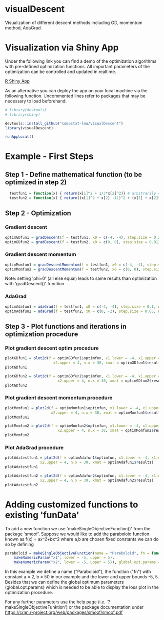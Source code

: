 # visualDescent
Visualization of different descent methods including GD, momentum method, AdaGrad.

# Visualization via Shiny App
Under the following link you can find a demo of the optimization algorithms with pre-defined optimization functions. All important parameters of the optimization can be controlled and updated in realtime.

[R Shiny App](https://compstat-lmu.shinyapps.io/visualDescent/)

As an alternative you can deploy the app on your local machine via the following function. Uncommented lines refer to packages that may be necessary to load beforehand. 

```r
# library(devtools)
# library(shiny)

devtools::install_github("compstat-lmu/visualDescent")
library(visualDescent)

runAppLocal()
```


# Example - First Steps

## Step 1 - Define mathematical function (to be optimized in step 2)
```r
  testfun1 = function(x) { return(x[1]^2 + 1/3*x[2]^2)} # arbitrarily chosen
  testfun2 = function(x) { return((x[1]^2 + x[2] -11)^2 + (x[1] + x[2]^2 - 7)^2)} # himmelblau's
  ```
## Step 2 - Optimization

### Gradient descent
```r
optimGDfun1 = gradDescent(f = testfun1, x0 = c(-4, -4), step.size = 0.2)
optimGDfun2 = gradDescent(f = testfun2, x0 = c(0, 0), step.size = 0.01)
```

### Gradient descent momentum
```r
optimMomfun1 = gradDescentMomentum(f = testfun1, x0 = c(-4, -4), step.size = 0.2, phi = 0.3)
optimMomfun2 = gradDescentMomentum(f = testfun2, x0 = c(0, 0), step.size = 0.01, phi = 0.3)
```
Note: setting 'phi=0' (all else equal) leads to same results than optimization with 'gradDescent()' function

### AdaGrad
```r
optimAdafun1 = adaGrad(f = testfun1, x0 = c(-4, -4), step.size = 0.1, max.iter = 1000)
optimAdafun2 = adaGrad(f = testfun2, x0 = c(0, -2), step.size = 0.05, max.iter = 1000)
```

## Step 3 - Plot functions and iterations in optimization procedure

### Plot gradient descent optim procedure
```r
plotGDfun1 = plot2d(f = optimGDfun1$optimfun, x1.lower = -4, x1.upper = 4, x2.lower = -4,
                      x2.upper = 4, n.x = 30, xmat = optimGDfun1$results)
plotGDfun1

plotGDfun2 = plot2d(f = optimGDfun2$optimfun, x1.lower = -4, x1.upper = 4, x2.lower = -4,
                        x2.upper = 4, n.x = 30, xmat = optimGDfun2$results)
plotGDfun2
```

### Plot gradient descent momentum procedure
```r
plotMomfun1 = plot2d(f = optimMomfun1$optimfun, x1.lower = -4, x1.upper = 4, x2.lower = -4,
                     x2.upper = 4, n.x = 30, xmat = optimMomfun1$results)
plotMomfun1

plotMomfun2 = plot2d(f = optimMomfun2$optimfun, x1.lower = -4, x1.upper = 4, x2.lower = -4,
                        x2.upper = 4, n.x = 30, xmat = optimMomfun2$results)
plotMomfun2
```

### Plot AdaGrad procedure
```r
plotAdatestfun1 = plot2d(f = optimAdafun1$optimfun, x1.lower = -4, x1.upper = 4, x2.lower = -4,
                x2.upper = 4, n.x = 30, xmat = optimAdafun1$results)
plotAdatestfun1

plotAdatestfun2 = plot2d(f = optimAdafun2$optimfun, x1.lower = -4, x1.upper = 4, x2.lower = -4,
                x2.upper = 4, n.x = 30, xmat = optimAdafun2$results)
plotAdatestfun2
```


# Adding customized functions to existing 'funData'
To add a new function we use 'makeSingleObjectiveFunction()' from the package 'smoof'.
Suppose we would like to add the paraboloid function known as f(x) = a*x^2+b*x^2 where a,b are
chosen fixed constants we can do so by defining

```r
paraboloid = makeSingleObjectiveFunction(name = "Paraboloid", fn = function(x) 2*x[1]^2 + 50*x[2]^2, par.set = makeParamSet(
    makeNumericParam("x1", lower = -5, upper = 5),
    makeNumericParam("x2", lower = -5, upper = 5)), global.opt.params = list(x1 = 0, x2 = 0), global.opt.value = 0)
```
In this example we define a name ("Paraboloid"), the function ("fn") with constant a = 2, b = 50 in our example and the lower and upper bounds -5, 5. Besides that we can define the global optimum parameters (global.opt.params) which is needed to be able to display the loss plot in the optimization procedure. 

For any further parameters use the help page (i.e. '?makeSingleObjectiveFunktion') or the package documentation under https://cran.r-project.org/web/packages/smoof/smoof.pdf 
